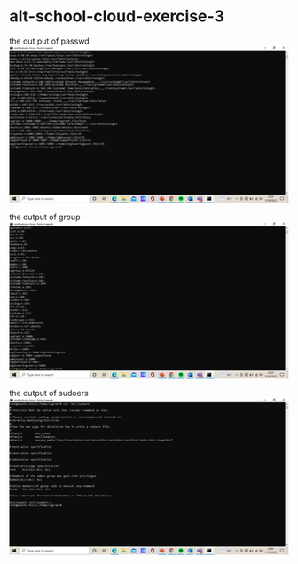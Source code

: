 # alt-school-cloud-exercise-3
the out put of passwd
![Alt text](/EXERCISE3/passwd.png "Optional Title")

the output of group
![Alt text](/EXERCISE3/group.png "Optional Title")

the output of sudoers
![Alt text](/EXERCISE3/sudoers.png "Optional Title")
